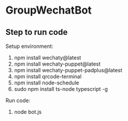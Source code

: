 # GroupWechatBot

## Step to run code
Setup environment:
1. npm install wechaty@latest
2. npm install wechaty-puppet@latest
3. npm install wechaty-puppet-padplus@latest
4. npm install qrcode-terminal
5. npm install node-schedule
6. sudo npm install ts-node typescript -g

Run code:
1. node bot.js
